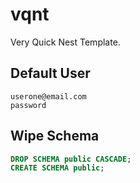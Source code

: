 # vqnt

Very Quick Nest Template.

## Default User

```
userone@email.com
password
```

## Wipe Schema

```sql
DROP SCHEMA public CASCADE;
CREATE SCHEMA public;
```
